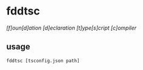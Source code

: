 # fddtsc

*\[f\]oun\[d\]ation \[d\]eclaration \[t\]ype\[s\]cript \[c\]ompiler*

## usage

`fddtsc [tsconfig.json path]`
